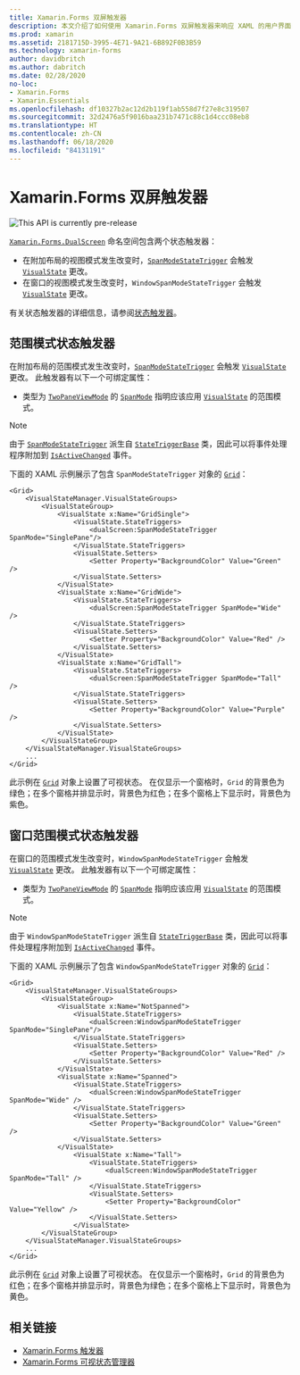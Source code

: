```yaml
---
title: Xamarin.Forms 双屏触发器
description: 本文介绍了如何使用 Xamarin.Forms 双屏触发器来响应 XAML 的用户界面更改。
ms.prod: xamarin
ms.assetid: 2181715D-3995-4E71-9A21-6B892F0B3B59
ms.technology: xamarin-forms
author: davidbritch
ms.author: dabritch
ms.date: 02/28/2020
no-loc:
- Xamarin.Forms
- Xamarin.Essentials
ms.openlocfilehash: df10327b2ac12d2b119f1ab558d7f27e8c319507
ms.sourcegitcommit: 32d2476a5f9016baa231b7471c88c1d4ccc08eb8
ms.translationtype: HT
ms.contentlocale: zh-CN
ms.lasthandoff: 06/18/2020
ms.locfileid: "84131191"
---
```

# <a name="xamarinforms-dual-screen-triggers"></a>Xamarin.Forms 双屏触发器

![](~/media/shared/preview.png "This API is currently pre-release")

[`Xamarin.Forms.DualScreen`](xref:Xamarin.Forms.DualScreen) 命名空间包含两个状态触发器：

- 在附加布局的视图模式发生改变时，[`SpanModeStateTrigger`](xref:Xamarin.Forms.DualScreen.SpanModeStateTrigger) 会触发 [`VisualState`](xref:Xamarin.Forms.VisualState) 更改。
- 在窗口的视图模式发生改变时，`WindowSpanModeStateTrigger` 会触发 [`VisualState`](xref:Xamarin.Forms.VisualState) 更改。

有关状态触发器的详细信息，请参阅[状态触发器](~/xamarin-forms/app-fundamentals/triggers.md#state-triggers)。

## <a name="span-mode-state-trigger"></a>范围模式状态触发器

在附加布局的范围模式发生改变时，[`SpanModeStateTrigger`](xref:Xamarin.Forms.DualScreen.SpanModeStateTrigger) 会触发 [`VisualState`](xref:Xamarin.Forms.VisualState) 更改。 此触发器有以下一个可绑定属性：

- 类型为 [`TwoPaneViewMode`](xref:Xamarin.Forms.DualScreen.SpanModeStateTrigger.SpanMode) 的 [`SpanMode`](xref:Xamarin.Forms.DualScreen.SpanModeStateTrigger.SpanMode) 指明应该应用 [`VisualState`](xref:Xamarin.Forms.VisualState) 的范围模式。

> [!NOTE]
> 由于 [`SpanModeStateTrigger`](xref:Xamarin.Forms.DualScreen.SpanModeStateTrigger) 派生自 [`StateTriggerBase`](xref:Xamarin.Forms.StateTriggerBase) 类，因此可以将事件处理程序附加到 [`IsActiveChanged`](xref:Xamarin.Forms.StateTriggerBase.IsActiveChanged) 事件。

下面的 XAML 示例展示了包含 `SpanModeStateTrigger` 对象的 [`Grid`](xref:Xamarin.Forms.Grid)：

```xaml
<Grid>
    <VisualStateManager.VisualStateGroups>
        <VisualStateGroup>
            <VisualState x:Name="GridSingle">
                <VisualState.StateTriggers>
                    <dualScreen:SpanModeStateTrigger SpanMode="SinglePane"/>
                </VisualState.StateTriggers>
                <VisualState.Setters>
                    <Setter Property="BackgroundColor" Value="Green" />
                </VisualState.Setters>
            </VisualState>
            <VisualState x:Name="GridWide">
                <VisualState.StateTriggers>
                    <dualScreen:SpanModeStateTrigger SpanMode="Wide" />
                </VisualState.StateTriggers>
                <VisualState.Setters>
                    <Setter Property="BackgroundColor" Value="Red" />
                </VisualState.Setters>
            </VisualState>
            <VisualState x:Name="GridTall">
                <VisualState.StateTriggers>
                    <dualScreen:SpanModeStateTrigger SpanMode="Tall" />
                </VisualState.StateTriggers>
                <VisualState.Setters>
                    <Setter Property="BackgroundColor" Value="Purple" />
                </VisualState.Setters>
            </VisualState>
        </VisualStateGroup>
    </VisualStateManager.VisualStateGroups>
    ...
</Grid>
```

此示例在 [`Grid`](xref:Xamarin.Forms.Grid) 对象上设置了可视状态。 在仅显示一个窗格时，`Grid` 的背景色为绿色；在多个窗格并排显示时，背景色为红色；在多个窗格上下显示时，背景色为紫色。

## <a name="window-span-mode-state-trigger"></a>窗口范围模式状态触发器

在窗口的范围模式发生改变时，`WindowSpanModeStateTrigger` 会触发 [`VisualState`](xref:Xamarin.Forms.VisualState) 更改。 此触发器有以下一个可绑定属性：

- 类型为 [`TwoPaneViewMode`](xref:Xamarin.Forms.DualScreen.SpanModeStateTrigger.SpanMode) 的 [`SpanMode`](xref:Xamarin.Forms.DualScreen.SpanModeStateTrigger.SpanMode) 指明应该应用 [`VisualState`](xref:Xamarin.Forms.VisualState) 的范围模式。

> [!NOTE]
> 由于 `WindowSpanModeStateTrigger` 派生自 [`StateTriggerBase`](xref:Xamarin.Forms.StateTriggerBase) 类，因此可以将事件处理程序附加到 [`IsActiveChanged`](xref:Xamarin.Forms.StateTriggerBase.IsActiveChanged) 事件。

下面的 XAML 示例展示了包含 `WindowSpanModeStateTrigger` 对象的 [`Grid`](xref:Xamarin.Forms.Grid)：

```xaml
<Grid>
    <VisualStateManager.VisualStateGroups>
        <VisualStateGroup>
            <VisualState x:Name="NotSpanned">
                <VisualState.StateTriggers>
                    <dualScreen:WindowSpanModeStateTrigger SpanMode="SinglePane"/>
                </VisualState.StateTriggers>
                <VisualState.Setters>
                    <Setter Property="BackgroundColor" Value="Red" />
                </VisualState.Setters>
            </VisualState>
            <VisualState x:Name="Spanned">
                <VisualState.StateTriggers>
                    <dualScreen:WindowSpanModeStateTrigger SpanMode="Wide" />
                </VisualState.StateTriggers>
                <VisualState.Setters>
                    <Setter Property="BackgroundColor" Value="Green" />
                </VisualState.Setters>
            </VisualState>
                <VisualState x:Name="Tall">
                    <VisualState.StateTriggers>
                        <dualScreen:WindowSpanModeStateTrigger SpanMode="Tall" />
                    </VisualState.StateTriggers>
                    <VisualState.Setters>
                        <Setter Property="BackgroundColor" Value="Yellow" />
                    </VisualState.Setters>
                </VisualState>
        </VisualStateGroup>
    </VisualStateManager.VisualStateGroups>
    ...
</Grid>    
```

此示例在 [`Grid`](xref:Xamarin.Forms.Grid) 对象上设置了可视状态。 在仅显示一个窗格时，`Grid` 的背景色为红色；在多个窗格并排显示时，背景色为绿色；在多个窗格上下显示时，背景色为黄色。

## <a name="related-links"></a>相关链接

- [Xamarin.Forms 触发器](~/xamarin-forms/app-fundamentals/triggers.md)
- [Xamarin.Forms 可视状态管理器](~/xamarin-forms/user-interface/visual-state-manager.md)
